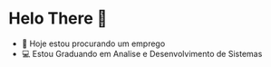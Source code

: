 # Helo There 👋

- 👀 Hoje estou procurando um emprego
- 💻 Estou Graduando em Analise e Desenvolvimento de Sistemas
